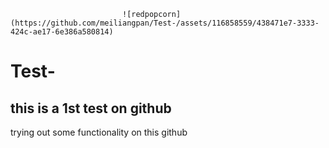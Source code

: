                        		 ![redpopcorn](https://github.com/meiliangpan/Test-/assets/116858559/438471e7-3333-424c-ae17-6e386a580814)

# Test-
## this is a 1st test on github 
trying out some functionality on this github
